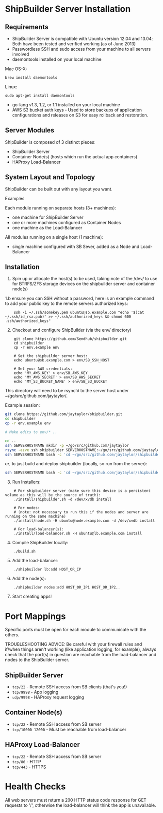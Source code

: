 ShipBuilder Server Installation
===============================

Requirements
------------
* ShipBuilder Server is compatible with Ubuntu version 12.04 and 13.04; Both have been tested and verified working (as of June 2013)
* Passwordless SSH and sudo access from your machine to all servers involved
* daemontools installed on your local machine

Mac OS-X:

    brew install daemontools
    
Linux:

    sudo apt-get install daemontools

* go-lang v1.3, 1.2, or 1.1 installed on your local machine
* AWS S3 bucket auth keys - Used to store backups of application configurations and releases on S3 for easy rollback and restoration.

Server Modules
--------------

ShipBuilder is composed of 3 distinct pieces:

* ShipBuilder Server
* Container Node(s) (hosts which run the actual app containers)
* HAProxy Load-Balancer

System Layout and Topology
--------------------------

ShipBuilder can be built out with any layout you want.

Examples

Each module running on separate hosts (3+ machines):

- one machine for ShipBuilder Server
- one or more machines configured as Container Nodes
- one machine as the Load-Balancer

All modules running on a single host (1 machine):

- single machine configured with SB Sever, added as a Node and Load-Balancer

Installation
------------
1. Spin up or allocate the host(s) to be used, taking note of the /dev/<DEVICE> to use for BTRFS/ZFS storage devices on the shipbuilder server and container node(s)

1.b ensure you can SSH without a password, here is an example command to add your public key to the remote servers authorized keys:
```
    ssh -i ~/.ssh/somekey.pem ubuntu@sb.example.com "echo '$(cat ~/.ssh/id_rsa.pub)' >> ~/.ssh/authorized_keys && chmod 600 .ssh/authorized_keys"
```

2. Checkout and configure ShipBuilder (via the env/ directory)
```
    git clone https://github.com/Sendhub/shipbuilder.git
    cd shipbuilder
    cp -r env.example env

    # Set the shipbuilder server host:        
    echo ubuntu@sb.example.com > env/SB_SSH_HOST

    # Set your AWS credentials:
    echo 'MY_AWS_KEY' > env/SB_AWS_KEY
    echo 'MY_AWS_SECRET' > env/SB_AWS_SECRET
    echo 'MY_S3_BUCKET_NAME' > env/SB_S3_BUCKET
```

This directory will need to be rsync'd to the server host under ~/go/src/github.com/jaytaylor/.

Example session:

```bash
git clone https://github.com/jaytaylor/shipbuilder.git
cd shipbuilder
cp -r env.example env

# Make edits to env/* ..

cd ..
ssh SERVERHOSTNAME mkdir -p ~/go/src/github.com/jaytaylor
rsync -azve ssh shipbuilder SERVERHOSTNAME:~/go/src/github.com/jaytaylor/
ssh SERVERHOSTNAME bash -c 'cd ~/go/src/github.com/jaytaylor/shipbuilder && ./install/shipbuilder.sh -d /dev/sdb'
```

*or*, to just build and deploy shipbuilder (locally, so run from the server):

```bash
ssh SERVERHOSTNAME bash -c 'cd ~/go/src/github.com/jaytaylor/shipbuilder && ./install/shipbuilder.sh build-deploy'
```

3. Run Installers:
```
    # For shipbuilder server (make sure this device is a persistent volume as this will be the source of truth):
    ./install/shipbuilder.sh -d /dev/xvdb install

    # For nodes:
    # (note: not necessary to run this if the nodes and server are running on the same machine)
    ./install/node.sh -H ubuntu@node.example.com -d /dev/xvdb install

    # For load-balancer(s):
    ./install/load-balancer.sh -H ubuntu@lb.example.com install
```

4. Compile ShipBuilder locally:
```
    ./build.sh
```

5. Add the load-balancer:
```
    ./shipbuilder lb:add HOST_OR_IP
```

6. Add the node(s):
```
    ./shipbuilder nodes:add HOST_OR_IP1 HOST_OR_IP2..
```

7. Start creating apps!


Port Mappings
=============

Specific ports must be open for each module to communicate with the others.

TROUBLESHOOTING ADVICE: Be careful with your firewall rules and if/when things aren't working (like application logging, for example), always check that the port(s) in question are reachable from the load-balancer and nodes to the ShipBuilder server.

ShipBuilder Server
------------------

- `tcp/22` - Remote SSH access from SB clients (that's you!)
- `tcp/9998` - App logging
- `udp/9998` - HAProxy request logging

Container Node(s)
-----------------

- `tcp/22` - Remote SSH access from SB server
- `tcp/10000-12000` - Must be reachable from load-balancer

HAProxy Load-Balancer
---------------------

- `tcp/22` - Remote SSH access from SB server
- `tcp/80` - HTTP
- `tcp/443` - HTTPS


Health Checks
=============

All web servers must return a 200 HTTP status code response for GET requests to '/', otherwise the load-balancer will think the app is unavailable.




